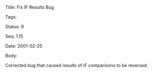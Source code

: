 Title:  Fix IF Results Bug

Tags:   

Status: 9

Seq:    1.15

Date:   2001-02-25

Body:

Corrected bug that caused results of IF comparisons to be reversed.
